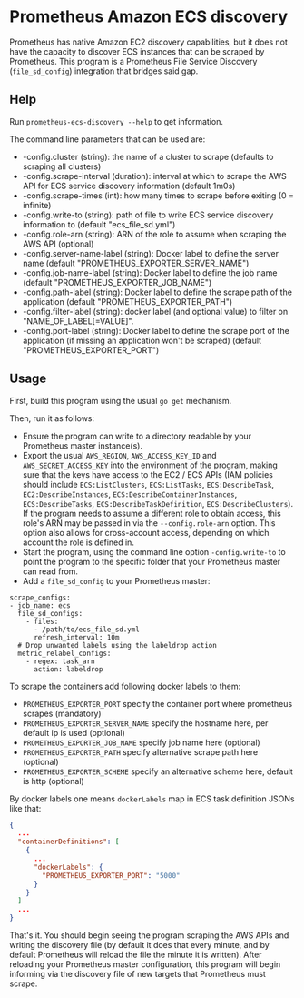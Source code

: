 # Prometheus Amazon ECS discovery

Prometheus has native Amazon EC2 discovery capabilities, but it does
not have the capacity to discover ECS instances that can be scraped
by Prometheus.  This program is a Prometheus File Service Discovery
(`file_sd_config`) integration that bridges said gap.

## Help

Run `prometheus-ecs-discovery --help` to get information.

The command line parameters that can be used are:

* -config.cluster (string): the name of a cluster to scrape (defaults to scraping all clusters)
* -config.scrape-interval (duration): interval at which to scrape
  the AWS API for ECS service discovery information (default 1m0s)
* -config.scrape-times (int): how many times to scrape before
  exiting (0 = infinite)
* -config.write-to (string): path of file to write ECS service
  discovery information to (default "ecs_file_sd.yml")
* -config.role-arn (string): ARN of the role to assume when scraping
  the AWS API (optional)
* -config.server-name-label (string): Docker label to define the server name
  (default "PROMETHEUS_EXPORTER_SERVER_NAME")
* -config.job-name-label (string): Docker label to define the job name
  (default "PROMETHEUS_EXPORTER_JOB_NAME")
* -config.path-label (string): Docker label to define the scrape path of the
  application (default "PROMETHEUS_EXPORTER_PATH")
* -config.filter-label (string): docker label (and optional value) to filter on "NAME_OF_LABEL[=VALUE]".
* -config.port-label (string): Docker label to define the scrape port of the application
  (if missing an application won't be scraped) (default "PROMETHEUS_EXPORTER_PORT")

## Usage

First, build this program using the usual `go get` mechanism.

Then, run it as follows:

* Ensure the program can write to a directory readable by
  your Prometheus master instance(s).
* Export the usual `AWS_REGION`, `AWS_ACCESS_KEY_ID` and
  `AWS_SECRET_ACCESS_KEY` into the environment of the program,
  making sure that the keys have access to the EC2 / ECS APIs
  (IAM policies should include `ECS:ListClusters`,
  `ECS:ListTasks`, `ECS:DescribeTask`, `EC2:DescribeInstances`,
  `ECS:DescribeContainerInstances`, `ECS:DescribeTasks`,
  `ECS:DescribeTaskDefinition`, `ECS:DescribeClusters`). If the program needs to assume
  a different role to obtain access, this role's ARN may be
  passed in via the `--config.role-arn` option. This option also
  allows for cross-account access, depending on which account
  the role is defined in.
* Start the program, using the command line option
  `-config.write-to` to point the program to the specific
  folder that your Prometheus master can read from.
* Add a `file_sd_config` to your Prometheus master:

```
scrape_configs:
- job_name: ecs
  file_sd_configs:
    - files:
      - /path/to/ecs_file_sd.yml
      refresh_interval: 10m
  # Drop unwanted labels using the labeldrop action
  metric_relabel_configs:
    - regex: task_arn
      action: labeldrop
```

To scrape the containers add following docker labels to them:

* `PROMETHEUS_EXPORTER_PORT` specify the container port where prometheus scrapes (mandatory)
* `PROMETHEUS_EXPORTER_SERVER_NAME` specify the hostname here, per default ip is used (optional)
* `PROMETHEUS_EXPORTER_JOB_NAME` specify job name here (optional)
* `PROMETHEUS_EXPORTER_PATH` specify alternative scrape path here (optional)
* `PROMETHEUS_EXPORTER_SCHEME` specify an alternative scheme here, default is http (optional)

By docker labels one means `dockerLabels` map in ECS task definition JSONs like that:
```json
{
  ...
  "containerDefinitions": [
    {
      ...
      "dockerLabels": {
        "PROMETHEUS_EXPORTER_PORT": "5000"
      }
    }
  ]
  ...
}
```

That's it.  You should begin seeing the program scraping the
AWS APIs and writing the discovery file (by default it does
that every minute, and by default Prometheus will reload the
file the minute it is written).  After reloading your Prometheus
master configuration, this program will begin informing via
the discovery file of new targets that Prometheus must scrape.

